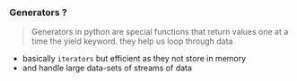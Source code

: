 

### Generators ? 
> Generators in python are special functions that return values one at a time the yield keyword. they help us loop through data 

* basically `iterators` but efficient as they not store in memory
* and handle large data-sets of streams of data

